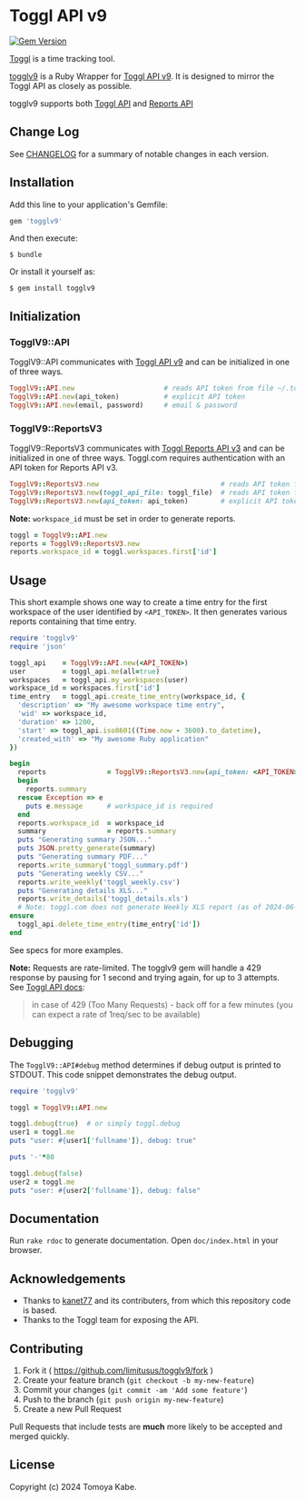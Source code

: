 # Toggl API v9

[![Gem Version](https://badge.fury.io/rb/togglv9.svg)](https://badge.fury.io/rb/togglv9)

[Toggl](http://www.toggl.com) is a time tracking tool.

[togglv9](/) is a Ruby Wrapper for [Toggl API v9](https://engineering.toggl.com/docs/). It is designed to mirror the Toggl API as closely as possible.

togglv9 supports both [Toggl API](https://engineering.toggl.com/docs/) and [Reports API](https://engineering.toggl.com/docs/reports_start)

## Change Log

See [CHANGELOG](CHANGELOG.md) for a summary of notable changes in each version.

## Installation

Add this line to your application's Gemfile:

```ruby
gem 'togglv9'
```

And then execute:

```console
$ bundle
```

Or install it yourself as:

```console
$ gem install togglv9
```

## Initialization

### TogglV9::API

TogglV9::API communicates with [Toggl API v9](https://engineering.toggl.com/docs/) and can be initialized in one of three ways.

```ruby
TogglV9::API.new                      # reads API token from file ~/.toggl
TogglV9::API.new(api_token)           # explicit API token
TogglV9::API.new(email, password)     # email & password
```

### TogglV9::ReportsV3

TogglV9::ReportsV3 communicates with [Toggl Reports API v3](https://engineering.toggl.com/docs/reports_start) and can be initialized in one of three ways. Toggl.com requires authentication with an API token for Reports API v3.

```ruby
TogglV9::ReportsV3.new                              # reads API token from file ~/.toggl
TogglV9::ReportsV3.new(toggl_api_file: toggl_file)  # reads API token from toggl_file
TogglV9::ReportsV3.new(api_token: api_token)        # explicit API token
```

**Note:** `workspace_id` must be set in order to generate reports.

```ruby
toggl = TogglV9::API.new
reports = TogglV9::ReportsV3.new
reports.workspace_id = toggl.workspaces.first['id']
```

## Usage

This short example shows one way to create a time entry for the first workspace of the user identified by `<API_TOKEN>`. It then generates various reports containing that time entry.

```ruby
require 'togglv9'
require 'json'

toggl_api    = TogglV9::API.new(<API_TOKEN>)
user         = toggl_api.me(all=true)
workspaces   = toggl_api.my_workspaces(user)
workspace_id = workspaces.first['id']
time_entry   = toggl_api.create_time_entry(workspace_id, {
  'description' => "My awesome workspace time entry",
  'wid' => workspace_id,
  'duration' => 1200,
  'start' => toggl_api.iso8601((Time.now - 3600).to_datetime),
  'created_with' => "My awesome Ruby application"
})

begin
  reports               = TogglV9::ReportsV3.new(api_token: <API_TOKEN>)
  begin
    reports.summary
  rescue Exception => e
    puts e.message      # workspace_id is required
  end
  reports.workspace_id  = workspace_id
  summary               = reports.summary
  puts "Generating summary JSON..."
  puts JSON.pretty_generate(summary)
  puts "Generating summary PDF..."
  reports.write_summary('toggl_summary.pdf')
  puts "Generating weekly CSV..."
  reports.write_weekly('toggl_weekly.csv')
  puts "Generating details XLS..."
  reports.write_details('toggl_details.xls')
  # Note: toggl.com does not generate Weekly XLS report (as of 2024-06-03)
ensure
  toggl_api.delete_time_entry(time_entry['id'])
end
```

See specs for more examples.

**Note:** Requests are rate-limited. The togglv9 gem will handle a 429 response by pausing for 1 second and trying again, for up to 3 attempts. See [Toggl API docs](https://engineering.toggl.com/docs/#generic-responses):

> in case of 429 (Too Many Requests) - back off for a few minutes (you can expect a rate of 1req/sec to be available)

## Debugging

The `TogglV9::API#debug` method determines if debug output is printed to STDOUT. This code snippet demonstrates the debug output.

```ruby
require 'togglv9'

toggl = TogglV9::API.new

toggl.debug(true)  # or simply toggl.debug
user1 = toggl.me
puts "user: #{user1['fullname']}, debug: true"

puts '-'*80

toggl.debug(false)
user2 = toggl.me
puts "user: #{user2['fullname']}, debug: false"
```

## Documentation

Run `rake rdoc` to generate documentation. Open `doc/index.html` in your browser.

## Acknowledgements

- Thanks to [kanet77](https://github.com/kanet77) and its contributers, from which this repository code is based.
- Thanks to the Toggl team for exposing the API.

## Contributing

1. Fork it ( https://github.com/limitusus/togglv9/fork )
2. Create your feature branch (`git checkout -b my-new-feature`)
3. Commit your changes (`git commit -am 'Add some feature'`)
4. Push to the branch (`git push origin my-new-feature`)
5. Create a new Pull Request

Pull Requests that include tests are **much** more likely to be accepted and merged quickly.

## License

Copyright (c) 2024 Tomoya Kabe.
